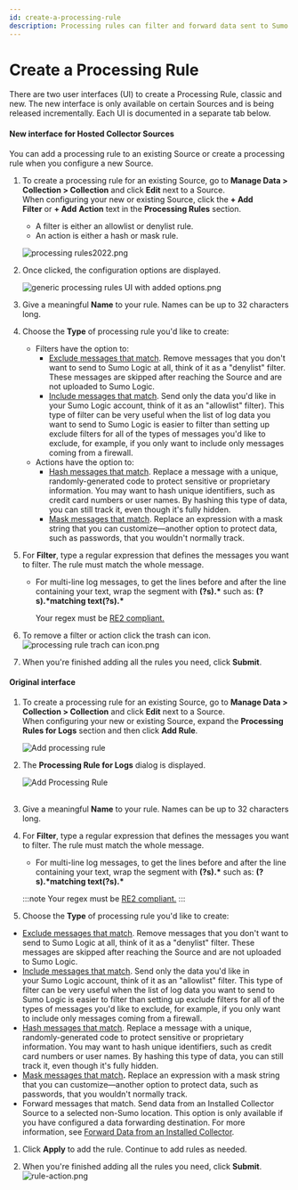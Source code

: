 ```yaml
---
id: create-a-processing-rule
description: Processing rules can filter and forward data sent to Sumo Logic.
---
```


# Create a Processing Rule

There are two user interfaces (UI) to create a Processing Rule, classic and new. The new interface is only available on certain Sources and is being released incrementally.
Each UI is documented in a separate tab below.

<Tabs>
  <TabItem value="new ui" label="New UI" default>
  
#### New interface for Hosted Collector Sources

You can add a processing rule to an existing Source or create a processing rule when you configure a new Source.

1.  To create a processing rule for an existing Source, go to **Manage Data > Collection > Collection** and click **Edit** next to a Source. When configuring your new or existing Source, click the **\+ Add Filter** or **\+ Add** **Action** text in the **Processing Rules** section. 
    
    *   A filter is either an allowlist or denylist rule.
    *   An action is either a hash or mask rule.
    
    ![processing rules2022.png](/img/processing-rules/create-a-processing-rule/processing_rules2022.png)
2.  Once clicked, the configuration options are displayed.
    
    ![generic processing rules UI with added options.png](/img/processing-rules/create-a-processing-rule/generic_processing_rules_UI_with_added_options.png)
    
3.  Give a meaningful **Name** to your rule. Names can be up to 32 characters long.
4.  Choose the **Type** of processing rule you'd like to create:
    *   Filters have the option to:
        *   [Exclude messages that match](/Manage/Collection/Processing-Rules/Include-and-Exclude-Rules "Include and Exclude Rules"). Remove messages that you don't want to send to Sumo Logic at all, think of it as a "denylist" filter. These messages are skipped after reaching the Source and are not uploaded to Sumo Logic.
        *   [Include messages that match](/Manage/Collection/Processing-Rules/Include-and-Exclude-Rules "Send_Data/Manage_Collectors_and_Sources/Processing_Rules/Include_and_Exclude_Rules"). Send only the data you'd like in your Sumo Logic account, think of it as an "allowlist" filter). This type of filter can be very useful when the list of log data you want to send to Sumo Logic is easier to filter than setting up exclude filters for all of the types of messages you'd like to exclude, for example, if you only want to include only messages coming from a firewall.
    *   Actions have the option to:
        *   [Hash messages that match](/Manage/Collection/Processing-Rules/Hash-Rules "Hash Rules"). Replace a message with a unique, randomly-generated code to protect sensitive or proprietary information. You may want to hash unique identifiers, such as credit card numbers or user names. By hashing this type of data, you can still track it, even though it's fully hidden.
        *   [Mask messages that match](/Manage/Collection/Processing-Rules/Mask-Rules "Mask Rules"). Replace an expression with a mask string that you can customize—another option to protect data, such as passwords, that you wouldn't normally track.
5.  For **Filter**, type a regular expression that defines the messages you want to filter. The rule must match the whole message.
    *   For multi-line log messages, to get the lines before and after the line containing your text, wrap the segment with **(?s).\*** such as: **(?s).\*matching text(?s).\***
        
        Your regex must be [RE2 compliant.](https://github.com/google/re2/wiki/Syntax "https://github.com/google/re2/wiki/Syntax")
        
6.  To remove a filter or action click the trash can icon.  
    ![processing rule trach can icon.png](/img/processing-rules/create-a-processing-rule/trashcan-icon.png)
7.  When you're finished adding all the rules you need, click **Submit**.

</TabItem>
  <TabItem value="classic ui" label="Classic UI">

#### Original interface

1.  To create a processing rule for an existing Source, go to ****Manage Data > Collection > Collection**** and click ****Edit**** next to a Source. When configuring your new or existing Source, expand the ****Processing Rules for Logs**** section and then click ****Add Rule****.  
      
    ![Add processing rule](/img/processing-rules/create-a-processing-rule/no-rules.png)
    
2.  The ****Processing Rule for Logs**** dialog is displayed.   
      
    ![Add Processing Rule](/img/processing-rules/create-a-processing-rule/redact-rules.png)  
     
3.  Give a meaningful **Name** to your rule. Names can be up to 32 characters long.
4.  For ****Filter****, type a regular expression that defines the messages you want to filter. The rule must match the whole message.
    *   For multi-line log messages, to get the lines before and after the line containing your text, wrap the segment with ****(?s).\***** such as: ****(?s).\*matching text(?s).\*****
        
    :::note
    Your regex must be [RE2 compliant.](https://github.com/google/re2/wiki/Syntax "https://github.com/google/re2/wiki/Syntax")
    :::

5.  Choose the ****Type**** of processing rule you'd like to create:

*   [Exclude messages that match](/Manage/Collection/Processing-Rules/Include-and-Exclude-Rules "Include and Exclude Rules"). Remove messages that you don't want to send to Sumo Logic at all, think of it as a "denylist" filter. These messages are skipped after reaching the Source and are not uploaded to Sumo Logic.
*   [Include messages that match](/Manage/Collection/Processing-Rules/Include-and-Exclude-Rules "Send_Data/Manage_Collectors_and_Sources/Processing_Rules/Include_and_Exclude_Rules"). Send only the data you'd like in your Sumo Logic account, think of it as an "allowlist" filter. This type of filter can be very useful when the list of log data you want to send to Sumo Logic is easier to filter than setting up exclude filters for all of the types of messages you'd like to exclude, for example, if you only want to include only messages coming from a firewall.
*   [Hash messages that match](/Manage/Collection/Processing-Rules/Hash-Rules "Hash Rules"). Replace a message with a unique, randomly-generated code to protect sensitive or proprietary information. You may want to hash unique identifiers, such as credit card numbers or user names. By hashing this type of data, you can still track it, even though it's fully hidden.
*   [Mask messages that match](/Manage/Collection/Processing-Rules/Mask-Rules "Mask Rules")****.**** Replace an expression with a mask string that you can customize—another option to protect data, such as passwords, that you wouldn't normally track.
*   Forward messages that match. Send data from an Installed Collector Source to a selected non-Sumo location. This option is only available if you have configured a data forwarding destination. For more information, see [Forward Data from an Installed Collector](/Manage/Data-Forwarding/Configure-Data-Forwarding-for-Installed-Collectors "Manage/Data-Forwarding/Configure-Data-Forwarding-for-Installed-Collectors").

1.  Click ****Apply**** to add the rule. Continue to add rules as needed.

1.  When you're finished adding all the rules you need, click **Submit**.  
    ![rule-action.png](/img/processing-rules/create-a-processing-rule/save-rule.png)

  </TabItem>
</Tabs>
